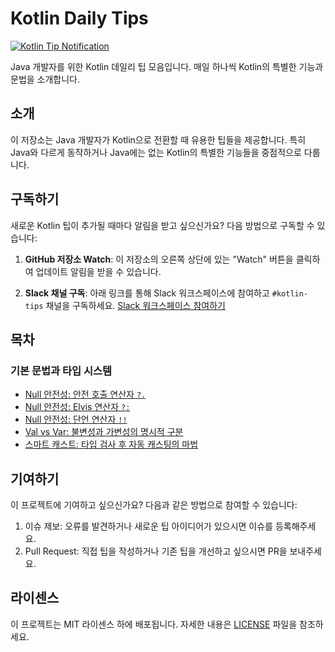 # Kotlin Daily Tips

[![Kotlin Tip Notification](https://github.com/youngiggy/kotlin-tips/actions/workflows/slack-notification.yml/badge.svg)](https://github.com/youngiggy/kotlin-tips/actions/workflows/slack-notification.yml)

Java 개발자를 위한 Kotlin 데일리 팁 모음입니다. 매일 하나씩 Kotlin의 특별한 기능과 문법을 소개합니다.

## 소개

이 저장소는 Java 개발자가 Kotlin으로 전환할 때 유용한 팁들을 제공합니다. 특히 Java와 다르게 동작하거나 Java에는 없는 Kotlin의 특별한 기능들을 중점적으로 다룹니다.

## 구독하기

새로운 Kotlin 팁이 추가될 때마다 알림을 받고 싶으신가요? 다음 방법으로 구독할 수 있습니다:

1. **GitHub 저장소 Watch**: 이 저장소의 오른쪽 상단에 있는 "Watch" 버튼을 클릭하여 업데이트 알림을 받을 수 있습니다.

2. **Slack 채널 구독**: 아래 링크를 통해 Slack 워크스페이스에 참여하고 `#kotlin-tips` 채널을 구독하세요.
   [Slack 워크스페이스 참여하기](https://vroongcorp.slack.com/archives/C0959B6JGDV) <!-- 여기에 실제 Slack 초대 링크를 추가하세요 -->

## 목차

### 기본 문법과 타입 시스템
- [Null 안전성: 안전 호출 연산자 `?.`](01-기본-문법과-타입-시스템/01-null-안전성-안전-호출-연산자.md)
- [Null 안전성: Elvis 연산자 `?:`](01-기본-문법과-타입-시스템/02-null-안전성-elvis-연산자.md)
- [Null 안전성: 단언 연산자 `!!`](01-기본-문법과-타입-시스템/03-null-안전성-단언-연산자.md)
- [Val vs Var: 불변성과 가변성의 명시적 구분](01-기본-문법과-타입-시스템/04-val-vs-var.md)
- [스마트 캐스트: 타입 검사 후 자동 캐스팅의 마법](01-기본-문법과-타입-시스템/05-스마트-캐스트.md)
<!-- 팁들은 여기에 추가됩니다 -->

## 기여하기

이 프로젝트에 기여하고 싶으신가요? 다음과 같은 방법으로 참여할 수 있습니다:

1. 이슈 제보: 오류를 발견하거나 새로운 팁 아이디어가 있으시면 이슈를 등록해주세요.
2. Pull Request: 직접 팁을 작성하거나 기존 팁을 개선하고 싶으시면 PR을 보내주세요.

## 라이센스

이 프로젝트는 MIT 라이센스 하에 배포됩니다. 자세한 내용은 [LICENSE](LICENSE) 파일을 참조하세요.
